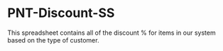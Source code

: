 # PNT-Discount-SS
This spreadsheet contains all of the discount % for items in our system based on the type of customer.
